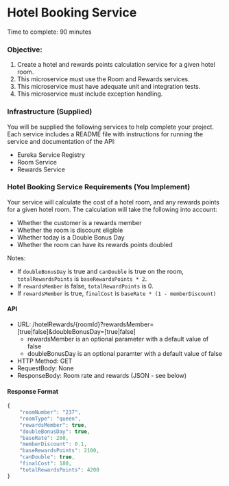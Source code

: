 # Hotel Booking Service

Time to complete: 90 minutes

### Objective:

1. Create a hotel and rewards points calculation service for a given hotel room.
2. This microservice must use the Room and Rewards services.
3. This microservice must have adequate unit and integration tests.
4. This microservice must include exception handling.

### Infrastructure (Supplied)

You will be supplied the following services to help complete your project. Each service includes a README file with instructions for running the service and documentation of the API:

* Eureka Service Registry
* Room Service
* Rewards Service

### Hotel Booking Service Requirements (You Implement)

Your service will calculate the cost of a hotel room, and any rewards points for a given hotel room. The calculation will take the following into account:

* Whether the customer is a rewards member
* Whether the room is discount eligible
* Whether today is a Double Bonus Day
* Whether the room can have its rewards points doubled

Notes:
* If ```doubleBonusDay``` is true and ```canDouble``` is true on the room, ```totalRewardsPoints``` is ```baseRewardsPoints * 2```.
* If ```rewardsMember``` is false, ```totalRewardPoints``` is 0.
* If ```rewardsMember``` is true, ```finalCost``` is ```baseRate * (1 - memberDiscount)```

#### API

* URL: /hotelRewards/{roomId}?rewardsMember=[true|false]&doubleBonusDay=[true|false]
    * rewardsMember is an optional parameter with a default value of false
    * doubleBonusDay is an optional paramter with a default value of false
* HTTP Method: GET
* RequestBody: None
* ResponseBody: Room rate and rewards (JSON - see below)

#### Response Format

```javascript
{
    "roomNumber": "237",
    "roomType": "queen",
    "rewardsMember": true,
    "doubleBonusDay": true,
    "baseRate": 200,
    "memberDiscount": 0.1,
    "baseRewardsPoints": 2100,
    "canDouble": true,
    "finalCost": 180,
    "totalRewardsPoints": 4200
}
```


